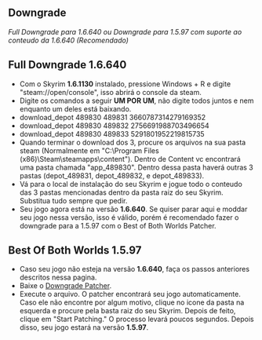 ## Downgrade
_Full Downgrade para 1.6.640 ou Downgrade para 1.5.97 com suporte ao conteudo da 1.6.640 (Recomendado)_

## Full Downgrade 1.6.640
-  Com o Skyrim **1.6.1130** instalado, pressione Windows + R e digite "steam://open/console", isso abrirá o console da steam.
- Digite os comandos a seguir **UM POR UM**, não digite todos juntos e nem enquanto um deles está baixando.
- download_depot 489830 489831 3660787314279169352
- download_depot 489830 489832 2756691988703496654
- download_depot 489830 489833 5291801952219815735
- Quando terminar o download dos 3, procure os arquivos na sua pasta steam (Normalmente em "C:\Program Files (x86)\Steam\steamapps\content"). Dentro de Content vc encontrará uma pasta
chamada "app_489830". Dentro dessa pasta haverá outras 3 pastas (depot_489831, depot_489832, e depot_489833).
- Vá para o local de instalação do seu Skyrim e jogue todo o conteudo das 3 pastas mencionadas dentro da pasta raiz do seu Skyrim. Substitua tudo sempre que pedir.
- Seu jogo agora está na versão **1.6.640**. Se quiser parar aqui e moddar seu jogo nessa versão, isso é válido, porém é recomendado fazer o downgrade para a 1.5.97 com o Best of Both Worlds Patcher.

## Best Of Both Worlds 1.5.97
- Caso seu jogo não esteja na versão **1.6.640**, faça os passos anteriores descritos nessa pagina.
- Baixe o [Downgrade Patcher](https://www.nexusmods.com/skyrimspecialedition/mods/57618?tab=files&file_id=318087).
- Execute o arquivo. O patcher encontrará seu jogo automaticamente. Caso ele não encontre por algum motivo, clique no icone da pasta na esquerda e procure pela basta raiz do seu Skyrim. Depois de feito, clique em "Start Patching." O processo levará poucos segundos. Depois disso, seu jogo estará na versão **1.5.97**.